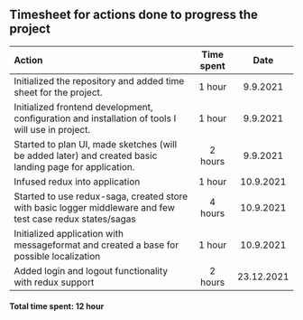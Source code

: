 ## Timesheet for actions done to progress the project

| Action                                                                                                     | Time spent |    Date    |
| :--------------------------------------------------------------------------------------------------------- | :--------: | :--------: |
| Initialized the repository and added time sheet for the project.                                           |   1 hour   |  9.9.2021  |
| Initialized frontend development, configuration and installation of tools I will use in project.           |   1 hour   |  9.9.2021  |
| Started to plan UI, made sketches (will be added later) and created basic landing page for application.    |  2 hours   |  9.9.2021  |
| Infused redux into application                                                                             |   1 hour   | 10.9.2021  |
| Started to use redux-saga, created store with basic logger middleware and few test case redux states/sagas |  4 hours   | 10.9.2021  |
| Initialized application with messageformat and created a base for possible localization                    |   1 hour   | 10.9.2021  |
| Added login and logout functionality with redux support                                                    |  2 hours   | 23.12.2021 |

#### Total time spent: 12 hour
